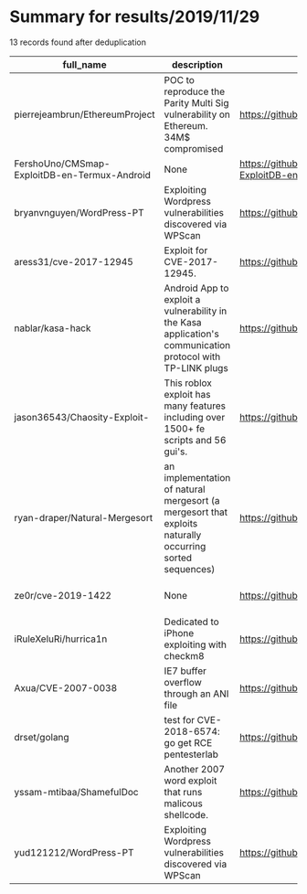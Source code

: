 
# Summary for results/2019/11/29
    
13 records found after deduplication

| full_name | description | html_url | matched_list | matched_count | pushed_at | size | stargazers_count | language | forks_count | vul_ids |
|----------------------------------------------|------------------------------------------------------------------------------------------------------------|-----------------------------------------------------------------|--------------------------|-----------------|---------------------------|--------|--------------------|------------|---------------|--------------------|
| pierrejeambrun/EthereumProject | POC to reproduce the Parity Multi Sig vulnerability on Ethereum. 34M$ compromised | https://github.com/pierrejeambrun/EthereumProject | ['vulnerability poc'] | 1 | 2019-11-29 11:27:21+00:00 | 1660 | 0 | Vue | 0 | [] |
| FershoUno/CMSmap-ExploitDB-en-Termux-Android | None | https://github.com/FershoUno/CMSmap-ExploitDB-en-Termux-Android | ['exploit'] | 1 | 2019-11-29 04:55:39+00:00 | 21 | 2 | Shell | 0 | [] |
| bryanvnguyen/WordPress-PT | Exploiting Wordpress vulnerabilities discovered via WPScan | https://github.com/bryanvnguyen/WordPress-PT | ['exploit'] | 1 | 2019-11-29 07:52:33+00:00 | 21695 | 0 | | 0 | [] |
| aress31/cve-2017-12945 | Exploit for CVE-2017-12945. | https://github.com/aress31/cve-2017-12945 | ['cve-2', 'exploit'] | 2 | 2019-11-29 07:11:52+00:00 | 114092 | 2 | Python | 1 | ['CVE-2017-12945'] |
| nablar/kasa-hack | Android App to exploit a vulnerability in the Kasa application's communication protocol with TP-LINK plugs | https://github.com/nablar/kasa-hack | ['exploit'] | 1 | 2019-11-29 15:16:19+00:00 | 133 | 0 | Java | 0 | [] |
| jason36543/Chaosity-Exploit- | This roblox exploit has many features including over 1500+ fe scripts and 56 gui's. | https://github.com/jason36543/Chaosity-Exploit- | ['exploit'] | 1 | 2019-11-29 00:25:45+00:00 | 525 | 0 | | 0 | [] |
| ryan-draper/Natural-Mergesort | an implementation of natural mergesort (a mergesort that exploits naturally occurring sorted sequences) | https://github.com/ryan-draper/Natural-Mergesort | ['exploit'] | 1 | 2019-11-29 01:18:39+00:00 | 2 | 0 | Java | 0 | [] |
| ze0r/cve-2019-1422 | None | https://github.com/ze0r/cve-2019-1422 | ['cve-2'] | 1 | 2019-11-29 07:26:27+00:00 | 60910 | 13 | C++ | 6 | ['CVE-2019-1422'] |
| iRuleXeluRi/hurrica1n | Dedicated to iPhone exploiting with checkm8 | https://github.com/iRuleXeluRi/hurrica1n | ['exploit'] | 1 | 2019-11-29 05:50:03+00:00 | 14 | 0 | | 1 | [] |
| Axua/CVE-2007-0038 | IE7 buffer overflow through an ANI file | https://github.com/Axua/CVE-2007-0038 | ['cve-2'] | 1 | 2019-11-29 11:16:13+00:00 | 1 | 1 | Python | 0 | ['CVE-2007-0038'] |
| drset/golang | test for CVE-2018-6574: go get RCE pentesterlab | https://github.com/drset/golang | ['rce'] | 1 | 2019-11-29 14:27:32+00:00 | 2 | 0 | C | 0 | ['CVE-2018-6574'] |
| yssam-mtibaa/ShamefulDoc | Another 2007 word exploit that runs malicous shellcode. | https://github.com/yssam-mtibaa/ShamefulDoc | ['exploit', 'shellcode'] | 2 | 2019-11-29 07:41:09+00:00 | 8 | 2 | nan | 2 | [] |
| yud121212/WordPress-PT | Exploiting Wordpress vulnerabilities discovered via WPScan | https://github.com/yud121212/WordPress-PT | ['exploit'] | 1 | 2019-11-29 07:52:33+00:00 | 21695 | 0 | | 1 | [] |
